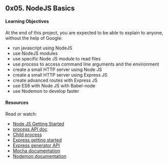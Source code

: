## 0x05. NodeJS Basics

#### Learning Objectives
At the end of this project, you are expected to be able to explain to anyone, without the help of Google:

- run javascript using NodeJS
- use NodeJS modules
- use specific Node JS module to read files
- use process to access command line arguments and the environment
- create a small HTTP server using Node JS
- create a small HTTP server using Express JS
- create advanced routes with Express JS
- use ES6 with Node JS with Babel-node
- use Nodemon to develop faster

#### Resources
Read or watch:

* [Node JS Getting Started](https://nodejs.org/en/docs/guides/getting-started-guide/)
* [process API doc](https://nodejs.org/api/process.html)
* [Child process](https://nodejs.org/api/child_process.html)
* [Express getting started](https://expressjs.com/en/starter/installing.html)
* [Express generator API](https://expressjs.com/en/starter/generator.html)
* [Mocha documentation](https://mochajs.org/)
* [Nodemon documentation](https://github.com/remy/nodemon#nodemon)